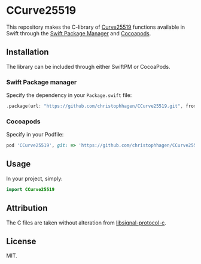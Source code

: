 # CCurve25519

This repository makes the C-library of [Curve25519](https://en.wikipedia.org/wiki/Curve25519) functions available in Swift through the [Swift Package Manager](https://swift.org/package-manager/) and [Cocoapods](https://cocoapods.org/).

## Installation

The library can be included through either SwiftPM or CocoaPods.

### Swift Package manager

Specify the dependency in your `Package.swift` file:

````swift
.package(url: "https://github.com/christophhagen/CCurve25519.git", from: "1.0.0")
````

### Cocoapods

Specify in your Podfile:

````ruby
pod 'CCurve25519', git: => 'https://github.com/christophhagen/CCurve25519.git'
````

## Usage

In your project, simply:

````swift
import CCurve25519
````

## Attribution

The C files are taken without alteration from [libsignal-protocol-c](https://github.com/signalapp/libsignal-protocol-c).

## License

MIT.
